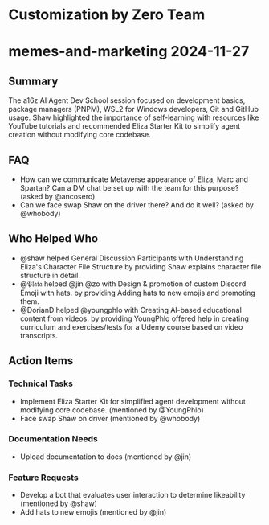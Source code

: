 # Customization by Zero Team

# memes-and-marketing 2024-11-27

## Summary
The a16z AI Agent Dev School session focused on development basics, package managers (PNPM), WSL2 for Windows developers, Git and GitHub usage. Shaw highlighted the importance of self-learning with resources like YouTube tutorials and recommended Eliza Starter Kit to simplify agent creation without modifying core codebase.

## FAQ
- How can we communicate Metaverse appearance of Eliza, Marc and Spartan? Can a DM chat be set up with the team for this purpose? (asked by @ancosero)
- Can we face swap Shaw on the driver there? And do it well? (asked by @whobody)

## Who Helped Who
- @shaw helped General Discussion Participants with Understanding Eliza's Character File Structure by providing Shaw explains character file structure in detail.
- @𝔓𝔩𝔞𝔱𝔞 helped @jin @zo with Design & promotion of custom Discord Emoji with hats. by providing Adding hats to new emojis and promoting them.
- @DorianD helped @youngphlo with Creating AI-based educational content from videos. by providing YoungPhlo offered help in creating curriculum and exercises/tests for a Udemy course based on video transcripts.

## Action Items

### Technical Tasks
- Implement Eliza Starter Kit for simplified agent development without modifying core codebase. (mentioned by @YoungPhlo)
- Face swap Shaw on driver (mentioned by @whobody)

### Documentation Needs
- Upload documentation to docs (mentioned by @jin)

### Feature Requests
- Develop a bot that evaluates user interaction to determine likeability (mentioned by @shaw)
- Add hats to new emojis (mentioned by @jin)